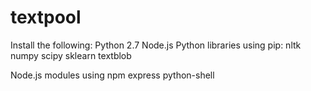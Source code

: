 # textpool
Install the following:
Python 2.7
Node.js
Python libraries using pip:
  nltk
  numpy
  scipy
  sklearn
  textblob

Node.js modules using npm
  express
  python-shell

